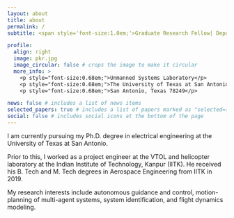 ```yaml
---
layout: about
title: about
permalink: /
subtitle: <span style='font-size:1.0em;'>Graduate Research Fellow| Department of Electrical Engineering| University of Texas at San Antonio</span>

profile:
  align: right
  image: pkr.jpg
  image_circular: false # crops the image to make it circular
  more_info: >
    <p style="font-size:0.68em;">Unmanned Systems Laboratory</p>
    <p style="font-size:0.68em;">The University of Texas at San Antonio</p>
    <p style="font-size:0.68em;">San Antonio, Texas 78249</p>

news: false # includes a list of news items
selected_papers: true # includes a list of papers marked as "selected={true}"
social: false # includes social icons at the bottom of the page
---
```


I am currently pursuing my Ph.D. degree in electrical engineering at the University of Texas at San Antonio. 

Prior to this, I worked as a project engineer at the VTOL and helicopter laboratory at the Indian Institute of Technology, Kanpur (IITK). He received his B. Tech and M. Tech degrees in Aerospace Engineering from IITK in 2019. 

My research interests include autonomous guidance and control, motion-planning of multi-agent systems, system identification, and flight dynamics modeling.
